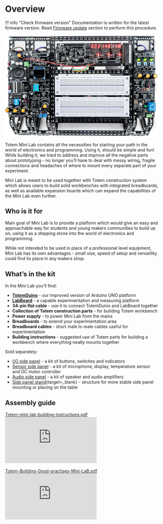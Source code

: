 # Overview

[LabBoard]: /labboard/ "Totem LabBoard"
[TotemDuino]: /totemduino/ "Totem TotemDuino"

!!! info "Check firmware version"
    Documentation is written for the latest firmware version. Read [Firmware update](/labboard/firmware-update/) section to perform this procedure.

![Mini Lab LabBoard photo](/assets/images/mini-lab/mini-lab-side-panel-photo.jpg)

Totem Mini Lab contains all the necessities for starting your path in the world of electronics and programming. Using it, should be simple and fun! While building it, we tried to address and improve all the negative parts about prototyping - no longer you’ll have to deal with messy wiring, fragile connections and headaches of where to mount every separate part of your experiment.

Mini Lab is meant to be used together with Totem construction system which allows users to build solid workbenches with integrated breadboards, as well as available expansion boards which can expand the capabilities of the Mini Lab even further.

## Who is it for

Main goal of Mini Lab is to provide a platform which would give an easy and approachable way for students and young makers communities to build up on, using it as a stepping stone into the world of electronics and programming.

While not intended to be used in place of a professional level equipment, Mini Lab has its own advantages - small size, speed of setup and versatility could find its place in any makers shop.

## What’s in the kit

In the Mini Lab you’ll find:  

* **[TotemDuino]** - our improved version of Arduino UNO platform
* **[LabBoard]** - a capable experimentation and measuring platform
* **34-pin flat cable** - use it to connect TotemDuino and LabBoard together
* **Collection of Totem construction parts** - for building Totem workbench
* **Power supply** - to power Mini Lab from the mains
* **Breadboards** - to extend your experimentation area
* **Breadboard cables** - short male to male cables useful for experimentation
* **Building instructions** - suggested use of Totem parts for building a workbench where everything neatly mounts together

Sold separately:

- [I/O side panel](/side-panels/io-panel/) - a kit of buttons, switches and indicators
- [Sensor side panel](/side-panels/sensor-panel/) - a kit of microphone, display, temperature sensor and DC motor controller
- [Audio side panel](/side-panels/audio-panel/) - a kit of speaker and audio amplifiers
- [Side panel stand](https://totemmaker.net/product/side-panel-stand/){target=_blank} - structure for more stable side panel mounting or placing on the table

## Assembly guide

<a href="https://totemmaker.net/wp-content/uploads/2018/03/totem-mini-lab-building-instructions-v.2.1-print-edit-v2.pdf" class="image fit">Totem-mini-lab-building-instructions.pdf</a>
<object style="width:100%; height:600px;" data="https://totemmaker.net/wp-content/uploads/2018/03/totem-mini-lab-building-instructions-v.2.1-print-edit-v2.pdf" type="application/pdf">
    <embed src="https://totemmaker.net/wp-content/uploads/2018/03/totem-mini-lab-building-instructions-v.2.1-print-edit-v2.pdf" type="application/pdf" />
</object>

<a href="https://totemmaker.net/wp-content/uploads/2018/02/Totem-Building-Good-practises-v.1.0-Mini-LaB.pdf" class="image fit">Totem-Building-Good-practises-Mini-LaB.pdf</a>
<object style="width:100%; height:600px;" data="https://totemmaker.net/wp-content/uploads/2018/02/Totem-Building-Good-practises-v.1.0-Mini-LaB.pdf" type="application/pdf">
    <embed src="https://totemmaker.net/wp-content/uploads/2018/02/Totem-Building-Good-practises-v.1.0-Mini-LaB.pdf" type="application/pdf" />
</object>
